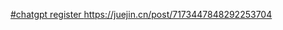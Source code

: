 [#chatgpt register
](https://juejin.cn/post/7173447848292253704)https://juejin.cn/post/7173447848292253704
